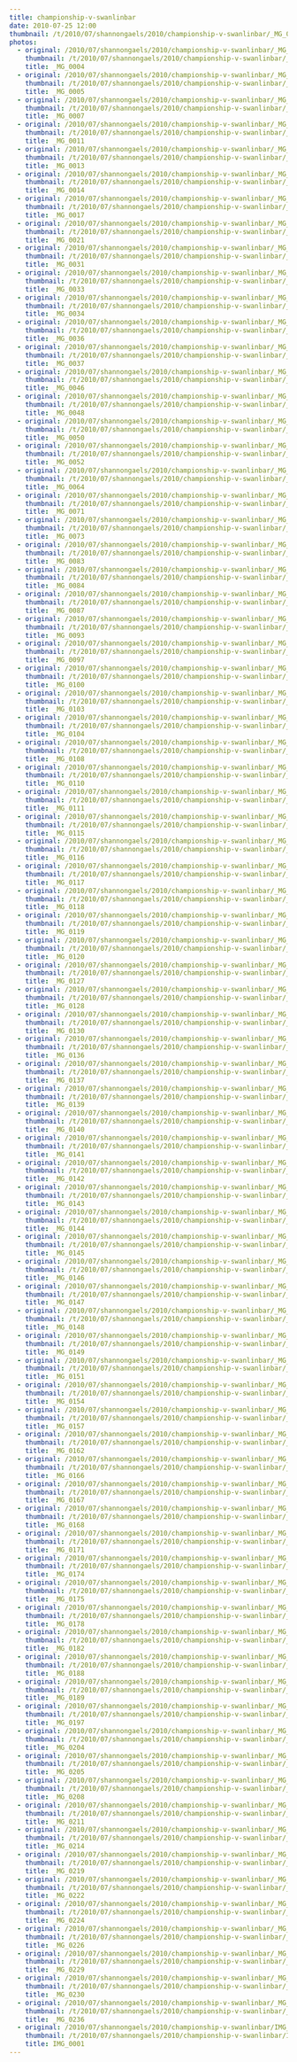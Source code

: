 ```yaml
---
title: championship-v-swanlinbar
date: 2010-07-25 12:00
thumbnail: /t/2010/07/shannongaels/2010/championship-v-swanlinbar/_MG_0004.jpg
photos:
  - original: /2010/07/shannongaels/2010/championship-v-swanlinbar/_MG_0004.jpg
    thumbnail: /t/2010/07/shannongaels/2010/championship-v-swanlinbar/_MG_0004.jpg
    title: _MG_0004
  - original: /2010/07/shannongaels/2010/championship-v-swanlinbar/_MG_0005.jpg
    thumbnail: /t/2010/07/shannongaels/2010/championship-v-swanlinbar/_MG_0005.jpg
    title: _MG_0005
  - original: /2010/07/shannongaels/2010/championship-v-swanlinbar/_MG_0007.jpg
    thumbnail: /t/2010/07/shannongaels/2010/championship-v-swanlinbar/_MG_0007.jpg
    title: _MG_0007
  - original: /2010/07/shannongaels/2010/championship-v-swanlinbar/_MG_0011.jpg
    thumbnail: /t/2010/07/shannongaels/2010/championship-v-swanlinbar/_MG_0011.jpg
    title: _MG_0011
  - original: /2010/07/shannongaels/2010/championship-v-swanlinbar/_MG_0013.jpg
    thumbnail: /t/2010/07/shannongaels/2010/championship-v-swanlinbar/_MG_0013.jpg
    title: _MG_0013
  - original: /2010/07/shannongaels/2010/championship-v-swanlinbar/_MG_0014.jpg
    thumbnail: /t/2010/07/shannongaels/2010/championship-v-swanlinbar/_MG_0014.jpg
    title: _MG_0014
  - original: /2010/07/shannongaels/2010/championship-v-swanlinbar/_MG_0017.jpg
    thumbnail: /t/2010/07/shannongaels/2010/championship-v-swanlinbar/_MG_0017.jpg
    title: _MG_0017
  - original: /2010/07/shannongaels/2010/championship-v-swanlinbar/_MG_0021.jpg
    thumbnail: /t/2010/07/shannongaels/2010/championship-v-swanlinbar/_MG_0021.jpg
    title: _MG_0021
  - original: /2010/07/shannongaels/2010/championship-v-swanlinbar/_MG_0031.jpg
    thumbnail: /t/2010/07/shannongaels/2010/championship-v-swanlinbar/_MG_0031.jpg
    title: _MG_0031
  - original: /2010/07/shannongaels/2010/championship-v-swanlinbar/_MG_0033.jpg
    thumbnail: /t/2010/07/shannongaels/2010/championship-v-swanlinbar/_MG_0033.jpg
    title: _MG_0033
  - original: /2010/07/shannongaels/2010/championship-v-swanlinbar/_MG_0034.jpg
    thumbnail: /t/2010/07/shannongaels/2010/championship-v-swanlinbar/_MG_0034.jpg
    title: _MG_0034
  - original: /2010/07/shannongaels/2010/championship-v-swanlinbar/_MG_0036.jpg
    thumbnail: /t/2010/07/shannongaels/2010/championship-v-swanlinbar/_MG_0036.jpg
    title: _MG_0036
  - original: /2010/07/shannongaels/2010/championship-v-swanlinbar/_MG_0037.jpg
    thumbnail: /t/2010/07/shannongaels/2010/championship-v-swanlinbar/_MG_0037.jpg
    title: _MG_0037
  - original: /2010/07/shannongaels/2010/championship-v-swanlinbar/_MG_0046.jpg
    thumbnail: /t/2010/07/shannongaels/2010/championship-v-swanlinbar/_MG_0046.jpg
    title: _MG_0046
  - original: /2010/07/shannongaels/2010/championship-v-swanlinbar/_MG_0048.jpg
    thumbnail: /t/2010/07/shannongaels/2010/championship-v-swanlinbar/_MG_0048.jpg
    title: _MG_0048
  - original: /2010/07/shannongaels/2010/championship-v-swanlinbar/_MG_0050.jpg
    thumbnail: /t/2010/07/shannongaels/2010/championship-v-swanlinbar/_MG_0050.jpg
    title: _MG_0050
  - original: /2010/07/shannongaels/2010/championship-v-swanlinbar/_MG_0052.jpg
    thumbnail: /t/2010/07/shannongaels/2010/championship-v-swanlinbar/_MG_0052.jpg
    title: _MG_0052
  - original: /2010/07/shannongaels/2010/championship-v-swanlinbar/_MG_0064.jpg
    thumbnail: /t/2010/07/shannongaels/2010/championship-v-swanlinbar/_MG_0064.jpg
    title: _MG_0064
  - original: /2010/07/shannongaels/2010/championship-v-swanlinbar/_MG_0071.jpg
    thumbnail: /t/2010/07/shannongaels/2010/championship-v-swanlinbar/_MG_0071.jpg
    title: _MG_0071
  - original: /2010/07/shannongaels/2010/championship-v-swanlinbar/_MG_0073.jpg
    thumbnail: /t/2010/07/shannongaels/2010/championship-v-swanlinbar/_MG_0073.jpg
    title: _MG_0073
  - original: /2010/07/shannongaels/2010/championship-v-swanlinbar/_MG_0083.jpg
    thumbnail: /t/2010/07/shannongaels/2010/championship-v-swanlinbar/_MG_0083.jpg
    title: _MG_0083
  - original: /2010/07/shannongaels/2010/championship-v-swanlinbar/_MG_0084.jpg
    thumbnail: /t/2010/07/shannongaels/2010/championship-v-swanlinbar/_MG_0084.jpg
    title: _MG_0084
  - original: /2010/07/shannongaels/2010/championship-v-swanlinbar/_MG_0087.jpg
    thumbnail: /t/2010/07/shannongaels/2010/championship-v-swanlinbar/_MG_0087.jpg
    title: _MG_0087
  - original: /2010/07/shannongaels/2010/championship-v-swanlinbar/_MG_0093.jpg
    thumbnail: /t/2010/07/shannongaels/2010/championship-v-swanlinbar/_MG_0093.jpg
    title: _MG_0093
  - original: /2010/07/shannongaels/2010/championship-v-swanlinbar/_MG_0097.jpg
    thumbnail: /t/2010/07/shannongaels/2010/championship-v-swanlinbar/_MG_0097.jpg
    title: _MG_0097
  - original: /2010/07/shannongaels/2010/championship-v-swanlinbar/_MG_0100.jpg
    thumbnail: /t/2010/07/shannongaels/2010/championship-v-swanlinbar/_MG_0100.jpg
    title: _MG_0100
  - original: /2010/07/shannongaels/2010/championship-v-swanlinbar/_MG_0103.jpg
    thumbnail: /t/2010/07/shannongaels/2010/championship-v-swanlinbar/_MG_0103.jpg
    title: _MG_0103
  - original: /2010/07/shannongaels/2010/championship-v-swanlinbar/_MG_0104.jpg
    thumbnail: /t/2010/07/shannongaels/2010/championship-v-swanlinbar/_MG_0104.jpg
    title: _MG_0104
  - original: /2010/07/shannongaels/2010/championship-v-swanlinbar/_MG_0108.jpg
    thumbnail: /t/2010/07/shannongaels/2010/championship-v-swanlinbar/_MG_0108.jpg
    title: _MG_0108
  - original: /2010/07/shannongaels/2010/championship-v-swanlinbar/_MG_0110.jpg
    thumbnail: /t/2010/07/shannongaels/2010/championship-v-swanlinbar/_MG_0110.jpg
    title: _MG_0110
  - original: /2010/07/shannongaels/2010/championship-v-swanlinbar/_MG_0111.jpg
    thumbnail: /t/2010/07/shannongaels/2010/championship-v-swanlinbar/_MG_0111.jpg
    title: _MG_0111
  - original: /2010/07/shannongaels/2010/championship-v-swanlinbar/_MG_0115.jpg
    thumbnail: /t/2010/07/shannongaels/2010/championship-v-swanlinbar/_MG_0115.jpg
    title: _MG_0115
  - original: /2010/07/shannongaels/2010/championship-v-swanlinbar/_MG_0116.jpg
    thumbnail: /t/2010/07/shannongaels/2010/championship-v-swanlinbar/_MG_0116.jpg
    title: _MG_0116
  - original: /2010/07/shannongaels/2010/championship-v-swanlinbar/_MG_0117.jpg
    thumbnail: /t/2010/07/shannongaels/2010/championship-v-swanlinbar/_MG_0117.jpg
    title: _MG_0117
  - original: /2010/07/shannongaels/2010/championship-v-swanlinbar/_MG_0118.jpg
    thumbnail: /t/2010/07/shannongaels/2010/championship-v-swanlinbar/_MG_0118.jpg
    title: _MG_0118
  - original: /2010/07/shannongaels/2010/championship-v-swanlinbar/_MG_0119.jpg
    thumbnail: /t/2010/07/shannongaels/2010/championship-v-swanlinbar/_MG_0119.jpg
    title: _MG_0119
  - original: /2010/07/shannongaels/2010/championship-v-swanlinbar/_MG_0120.jpg
    thumbnail: /t/2010/07/shannongaels/2010/championship-v-swanlinbar/_MG_0120.jpg
    title: _MG_0120
  - original: /2010/07/shannongaels/2010/championship-v-swanlinbar/_MG_0127.jpg
    thumbnail: /t/2010/07/shannongaels/2010/championship-v-swanlinbar/_MG_0127.jpg
    title: _MG_0127
  - original: /2010/07/shannongaels/2010/championship-v-swanlinbar/_MG_0128.jpg
    thumbnail: /t/2010/07/shannongaels/2010/championship-v-swanlinbar/_MG_0128.jpg
    title: _MG_0128
  - original: /2010/07/shannongaels/2010/championship-v-swanlinbar/_MG_0130.jpg
    thumbnail: /t/2010/07/shannongaels/2010/championship-v-swanlinbar/_MG_0130.jpg
    title: _MG_0130
  - original: /2010/07/shannongaels/2010/championship-v-swanlinbar/_MG_0136.jpg
    thumbnail: /t/2010/07/shannongaels/2010/championship-v-swanlinbar/_MG_0136.jpg
    title: _MG_0136
  - original: /2010/07/shannongaels/2010/championship-v-swanlinbar/_MG_0137.jpg
    thumbnail: /t/2010/07/shannongaels/2010/championship-v-swanlinbar/_MG_0137.jpg
    title: _MG_0137
  - original: /2010/07/shannongaels/2010/championship-v-swanlinbar/_MG_0139.jpg
    thumbnail: /t/2010/07/shannongaels/2010/championship-v-swanlinbar/_MG_0139.jpg
    title: _MG_0139
  - original: /2010/07/shannongaels/2010/championship-v-swanlinbar/_MG_0140.jpg
    thumbnail: /t/2010/07/shannongaels/2010/championship-v-swanlinbar/_MG_0140.jpg
    title: _MG_0140
  - original: /2010/07/shannongaels/2010/championship-v-swanlinbar/_MG_0141.jpg
    thumbnail: /t/2010/07/shannongaels/2010/championship-v-swanlinbar/_MG_0141.jpg
    title: _MG_0141
  - original: /2010/07/shannongaels/2010/championship-v-swanlinbar/_MG_0142.jpg
    thumbnail: /t/2010/07/shannongaels/2010/championship-v-swanlinbar/_MG_0142.jpg
    title: _MG_0142
  - original: /2010/07/shannongaels/2010/championship-v-swanlinbar/_MG_0143.jpg
    thumbnail: /t/2010/07/shannongaels/2010/championship-v-swanlinbar/_MG_0143.jpg
    title: _MG_0143
  - original: /2010/07/shannongaels/2010/championship-v-swanlinbar/_MG_0144.jpg
    thumbnail: /t/2010/07/shannongaels/2010/championship-v-swanlinbar/_MG_0144.jpg
    title: _MG_0144
  - original: /2010/07/shannongaels/2010/championship-v-swanlinbar/_MG_0145.jpg
    thumbnail: /t/2010/07/shannongaels/2010/championship-v-swanlinbar/_MG_0145.jpg
    title: _MG_0145
  - original: /2010/07/shannongaels/2010/championship-v-swanlinbar/_MG_0146.jpg
    thumbnail: /t/2010/07/shannongaels/2010/championship-v-swanlinbar/_MG_0146.jpg
    title: _MG_0146
  - original: /2010/07/shannongaels/2010/championship-v-swanlinbar/_MG_0147.jpg
    thumbnail: /t/2010/07/shannongaels/2010/championship-v-swanlinbar/_MG_0147.jpg
    title: _MG_0147
  - original: /2010/07/shannongaels/2010/championship-v-swanlinbar/_MG_0148.jpg
    thumbnail: /t/2010/07/shannongaels/2010/championship-v-swanlinbar/_MG_0148.jpg
    title: _MG_0148
  - original: /2010/07/shannongaels/2010/championship-v-swanlinbar/_MG_0149.jpg
    thumbnail: /t/2010/07/shannongaels/2010/championship-v-swanlinbar/_MG_0149.jpg
    title: _MG_0149
  - original: /2010/07/shannongaels/2010/championship-v-swanlinbar/_MG_0151.jpg
    thumbnail: /t/2010/07/shannongaels/2010/championship-v-swanlinbar/_MG_0151.jpg
    title: _MG_0151
  - original: /2010/07/shannongaels/2010/championship-v-swanlinbar/_MG_0154.jpg
    thumbnail: /t/2010/07/shannongaels/2010/championship-v-swanlinbar/_MG_0154.jpg
    title: _MG_0154
  - original: /2010/07/shannongaels/2010/championship-v-swanlinbar/_MG_0157.jpg
    thumbnail: /t/2010/07/shannongaels/2010/championship-v-swanlinbar/_MG_0157.jpg
    title: _MG_0157
  - original: /2010/07/shannongaels/2010/championship-v-swanlinbar/_MG_0162.jpg
    thumbnail: /t/2010/07/shannongaels/2010/championship-v-swanlinbar/_MG_0162.jpg
    title: _MG_0162
  - original: /2010/07/shannongaels/2010/championship-v-swanlinbar/_MG_0166.jpg
    thumbnail: /t/2010/07/shannongaels/2010/championship-v-swanlinbar/_MG_0166.jpg
    title: _MG_0166
  - original: /2010/07/shannongaels/2010/championship-v-swanlinbar/_MG_0167.jpg
    thumbnail: /t/2010/07/shannongaels/2010/championship-v-swanlinbar/_MG_0167.jpg
    title: _MG_0167
  - original: /2010/07/shannongaels/2010/championship-v-swanlinbar/_MG_0168.jpg
    thumbnail: /t/2010/07/shannongaels/2010/championship-v-swanlinbar/_MG_0168.jpg
    title: _MG_0168
  - original: /2010/07/shannongaels/2010/championship-v-swanlinbar/_MG_0171.jpg
    thumbnail: /t/2010/07/shannongaels/2010/championship-v-swanlinbar/_MG_0171.jpg
    title: _MG_0171
  - original: /2010/07/shannongaels/2010/championship-v-swanlinbar/_MG_0174.jpg
    thumbnail: /t/2010/07/shannongaels/2010/championship-v-swanlinbar/_MG_0174.jpg
    title: _MG_0174
  - original: /2010/07/shannongaels/2010/championship-v-swanlinbar/_MG_0175.jpg
    thumbnail: /t/2010/07/shannongaels/2010/championship-v-swanlinbar/_MG_0175.jpg
    title: _MG_0175
  - original: /2010/07/shannongaels/2010/championship-v-swanlinbar/_MG_0178.jpg
    thumbnail: /t/2010/07/shannongaels/2010/championship-v-swanlinbar/_MG_0178.jpg
    title: _MG_0178
  - original: /2010/07/shannongaels/2010/championship-v-swanlinbar/_MG_0182.jpg
    thumbnail: /t/2010/07/shannongaels/2010/championship-v-swanlinbar/_MG_0182.jpg
    title: _MG_0182
  - original: /2010/07/shannongaels/2010/championship-v-swanlinbar/_MG_0188.jpg
    thumbnail: /t/2010/07/shannongaels/2010/championship-v-swanlinbar/_MG_0188.jpg
    title: _MG_0188
  - original: /2010/07/shannongaels/2010/championship-v-swanlinbar/_MG_0189.jpg
    thumbnail: /t/2010/07/shannongaels/2010/championship-v-swanlinbar/_MG_0189.jpg
    title: _MG_0189
  - original: /2010/07/shannongaels/2010/championship-v-swanlinbar/_MG_0197.jpg
    thumbnail: /t/2010/07/shannongaels/2010/championship-v-swanlinbar/_MG_0197.jpg
    title: _MG_0197
  - original: /2010/07/shannongaels/2010/championship-v-swanlinbar/_MG_0204.jpg
    thumbnail: /t/2010/07/shannongaels/2010/championship-v-swanlinbar/_MG_0204.jpg
    title: _MG_0204
  - original: /2010/07/shannongaels/2010/championship-v-swanlinbar/_MG_0205.jpg
    thumbnail: /t/2010/07/shannongaels/2010/championship-v-swanlinbar/_MG_0205.jpg
    title: _MG_0205
  - original: /2010/07/shannongaels/2010/championship-v-swanlinbar/_MG_0208.jpg
    thumbnail: /t/2010/07/shannongaels/2010/championship-v-swanlinbar/_MG_0208.jpg
    title: _MG_0208
  - original: /2010/07/shannongaels/2010/championship-v-swanlinbar/_MG_0211.jpg
    thumbnail: /t/2010/07/shannongaels/2010/championship-v-swanlinbar/_MG_0211.jpg
    title: _MG_0211
  - original: /2010/07/shannongaels/2010/championship-v-swanlinbar/_MG_0214.jpg
    thumbnail: /t/2010/07/shannongaels/2010/championship-v-swanlinbar/_MG_0214.jpg
    title: _MG_0214
  - original: /2010/07/shannongaels/2010/championship-v-swanlinbar/_MG_0219.jpg
    thumbnail: /t/2010/07/shannongaels/2010/championship-v-swanlinbar/_MG_0219.jpg
    title: _MG_0219
  - original: /2010/07/shannongaels/2010/championship-v-swanlinbar/_MG_0222.jpg
    thumbnail: /t/2010/07/shannongaels/2010/championship-v-swanlinbar/_MG_0222.jpg
    title: _MG_0222
  - original: /2010/07/shannongaels/2010/championship-v-swanlinbar/_MG_0224.jpg
    thumbnail: /t/2010/07/shannongaels/2010/championship-v-swanlinbar/_MG_0224.jpg
    title: _MG_0224
  - original: /2010/07/shannongaels/2010/championship-v-swanlinbar/_MG_0226.jpg
    thumbnail: /t/2010/07/shannongaels/2010/championship-v-swanlinbar/_MG_0226.jpg
    title: _MG_0226
  - original: /2010/07/shannongaels/2010/championship-v-swanlinbar/_MG_0229.jpg
    thumbnail: /t/2010/07/shannongaels/2010/championship-v-swanlinbar/_MG_0229.jpg
    title: _MG_0229
  - original: /2010/07/shannongaels/2010/championship-v-swanlinbar/_MG_0230.jpg
    thumbnail: /t/2010/07/shannongaels/2010/championship-v-swanlinbar/_MG_0230.jpg
    title: _MG_0230
  - original: /2010/07/shannongaels/2010/championship-v-swanlinbar/_MG_0236.jpg
    thumbnail: /t/2010/07/shannongaels/2010/championship-v-swanlinbar/_MG_0236.jpg
    title: _MG_0236
  - original: /2010/07/shannongaels/2010/championship-v-swanlinbar/IMG_0001.jpg
    thumbnail: /t/2010/07/shannongaels/2010/championship-v-swanlinbar/IMG_0001.jpg
    title: IMG_0001
---
```

